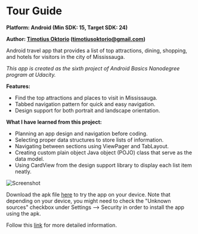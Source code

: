 # Tour Guide

**Platform: Android (Min SDK: 15, Target SDK: 24)**

**Author: [Timotius Oktorio](https://ca.linkedin.com/in/timotiusoktorio "LinkedIn Profile") (timotiusoktorio@gmail.com)**

Android travel app that provides a list of top attractions, dining, shopping, and hotels for visitors in the city of Mississauga. 

_This app is created as the sixth project of Android Basics Nanodegree program at Udacity._

**Features:**
- Find the top attractions and places to visit in Mississauga.
- Tabbed navigation pattern for quick and easy navigation.
- Design support for both portrait and landscape orientation.

**What I have learned from this project:**
- Planning an app design and navigation before coding.
- Selecting proper data structures to store lists of information.
- Navigating between sections using ViewPager and TabLayout.
- Creating custom plain object Java object (POJO) class that serve as the data model.
- Using CardView from the design support library to display each list item neatly.

![Screenshot](https://c7.staticflickr.com/9/8856/28648236870_4f01553d3e_z.jpg)

Download the apk file [here](http://timotiusoktorio.co.nf/apk/tour-guide.apk) to try the app on your device. Note that depending on your device, you might need to check the "Unknown sources" checkbox under Settings --> Security in order to install the app using the apk.

Follow this [link](http://www.cnet.com/how-to/how-to-install-apps-outside-of-google-play/) for more detailed information.